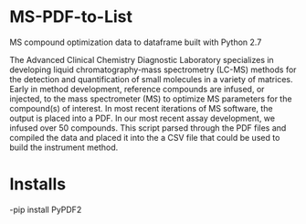 # MS-PDF-to-List
MS compound optimization data to dataframe built with Python 2.7

The Advanced Clinical Chemistry Diagnostic Laboratory specializes in developing liquid chromatography-mass spectrometry (LC-MS) methods for the detection and quantification of small molecules in a variety of matrices. Early in method development, reference compounds are infused, or injected, to the mass spectrometer (MS) to optimize MS parameters for the compound(s) of interest. In most recent iterations of MS software, the output is placed into a PDF. In our most recent assay development, we infused over 50 compounds. This script parsed through the PDF files and compiled the data and placed it into the a CSV file that could be used to build the instrument method. 

# Installs
-pip install PyPDF2
